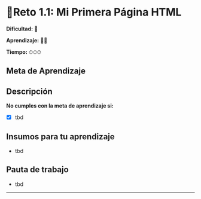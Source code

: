 # 🔹Reto 1.1: Mi Primera Página HTML

**Dificultad:** 🌻

**Aprendizaje:** 🍯🍯

**Tiempo:** ⏱⏱⏱

## Meta de Aprendizaje



## Descripción

**No cumples con la meta de aprendizaje si:**

- [x] tbd



## Insumos para tu aprendizaje

* tbd



## Pauta de trabajo

* tbd



---
